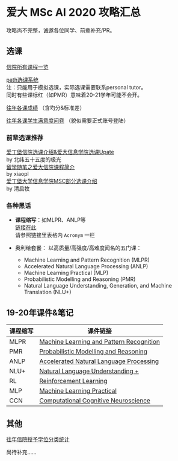 # 爱大 MSc AI 2020 攻略汇总

攻略尚不完整，诚邀各位同学、前辈补充/PR。

## 选课

[信院所有课程一览](https://course.inf.ed.ac.uk)

[path选课系统](https://path.is.ed.ac.uk)  
注：只能用于模拟选课，实际选课需要联系personal tutor。  
同时有些课标红（如PMR）意味着20-21学年可能不会开。 
 
[往年各课成绩](http://web.inf.ed.ac.uk/infweb/student-services/ito/admin/course-programme-stats/course-summary) （含均分&标准差）

[往年各课学生满意度问卷](http://web.inf.ed.ac.uk/infweb/student-services/ito/admin/course-survey-reports)
（貌似需要正式账号登陆）

### 前辈选课推荐

[爱丁堡信院选课介绍&爱大信息学院选课Upate](https://mp.weixin.qq.com/s/CsLF1iEgff5l9MX2c8R2Ug)  
by 北纬五十五度的极光  
[留学随笔之爱大信院课程简介](https://zhuanlan.zhihu.com/p/66891244)  
by xiaopl  
[爱丁堡大学信息学院MSC部分选课介绍](https://zhuanlan.zhihu.com/p/66688076)  
by 清启牧  

### 各种黑话

+ **课程缩写**：如MLPR、ANLP等  
[链接在此](https://course.inf.ed.ac.uk)  
请参照链接里表格内 `Acronym` 一栏

+ 奥利给套餐：
以高质量/高强度/高难度闻名的五门课：
  - Machine Learning and Pattern Recognition (MLPR)
  - Accelerated Natural Language Processing (ANLP)
  - Machine Learning Practical (MLP)
  - Probabilistic Modelling and Reasoning (PMR)
  - Natural Language Understanding, Generation, and Machine Translation (NLU+)


## 19-20年课件&笔记

课程缩写| 课件链接
---|---
MLPR | [Machine Learning and Pattern Recognition](https://www.inf.ed.ac.uk/teaching/courses/mlpr/2019/)   
PMR | [Probabilistic Modelling and Reasoning](http://www.inf.ed.ac.uk/teaching/courses/pmr/19-20/)  
ANLP | [Accelerated Natural Language Processing](https://www.inf.ed.ac.uk/teaching/courses/anlp/lectures/index.html) 
NLU+ | [Natural Language Understanding +](https://www.learn.ed.ac.uk/webapps/blackboard/content/listContent.jsp?course_id=_74870_1&content_id=_4290009_1)
RL | [Reinforcement Learning](https://www.learn.ed.ac.uk/webapps/blackboard/content/listContent.jsp?course_id=_70929_1&content_id=_4067842_1)
MLP | [Machine Learning Practical](http://www.inf.ed.ac.uk/teaching/courses/mlp/index-2019.html)
CCN | [Computational Cognitive Neuroscience](https://www.learn.ed.ac.uk/webapps/blackboard/content/listContent.jsp?course_id=_72597_1&content_id=_3848250_1)


## 其他

[往年信院授予学位分类统计](http://web.inf.ed.ac.uk/infweb/student-services/ito/admin/course-programme-stats/2018-19-programme-results)

尚待补充……
